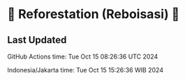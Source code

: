 
# 🌳 Reforestation (Reboisasi) 🌲

## Last Updated

GitHub Actions time: Tue Oct 15 08:26:36 UTC 2024

Indonesia/Jakarta time: Tue Oct 15 15:26:36 WIB 2024
